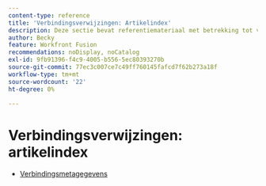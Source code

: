 ```yaml
---
content-type: reference
title: 'Verbindingsverwijzingen: Artikelindex'
description: Deze sectie bevat referentiemateriaal met betrekking tot verbindingen in Adobe Workfront Fusion.
author: Becky
feature: Workfront Fusion
recommendations: noDisplay, noCatalog
exl-id: 9fb91396-f4c9-4005-b556-5ec80393270b
source-git-commit: 77ec3c007ce7c49ff760145fafcd7f62b273a18f
workflow-type: tm+mt
source-wordcount: '22'
ht-degree: 0%

---
```


# Verbindingsverwijzingen: artikelindex

* [Verbindingsmetagegevens](/help/workfront-fusion/references/connections/connection-metadata.md)
